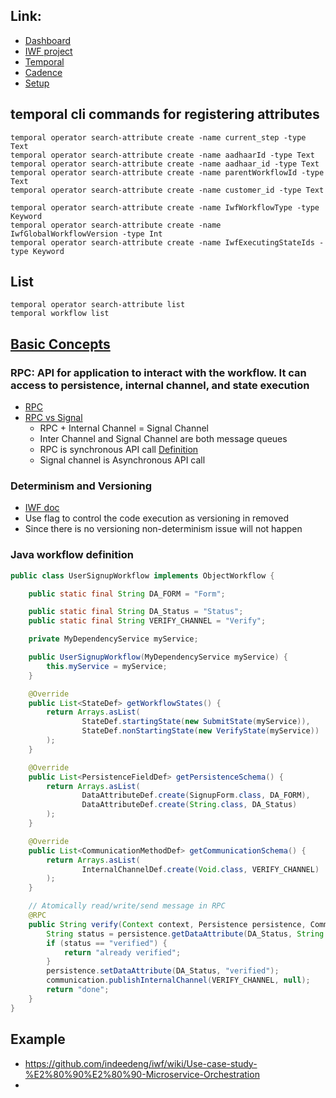 ## Link:
- [Dashboard](http://localhost:8233/namespaces/default/workflows)
- [IWF project](https://github.com/indeedeng/iwf)
- [Temporal](https://github.com/temporalio/temporal)
- [Cadence](https://github.com/uber/cadence)
- [Setup](https://github.com/indeedeng/iwf/blob/main/CONTRIBUTING.md#prepare-cadencetemporal-environment)

## temporal cli commands for registering attributes
```
temporal operator search-attribute create -name current_step -type Text
temporal operator search-attribute create -name aadhaarId -type Text
temporal operator search-attribute create -name aadhaar_id -type Text
temporal operator search-attribute create -name parentWorkflowId -type Text
temporal operator search-attribute create -name customer_id -type Text

temporal operator search-attribute create -name IwfWorkflowType -type Keyword
temporal operator search-attribute create -name IwfGlobalWorkflowVersion -type Int
temporal operator search-attribute create -name IwfExecutingStateIds -type Keyword
```

## List
```
temporal operator search-attribute list
temporal workflow list
```

## [Basic Concepts](https://github.com/indeedeng/iwf/wiki/Basic-concepts-overview)

### RPC: API for application to interact with the workflow. It can access to persistence, internal channel, and state execution
- [RPC](https://github.com/indeedeng/iwf/wiki/RPC#signal-channel-vs-rpc)
- [RPC vs Signal](https://github.com/indeedeng/iwf/wiki/RPC#signal-channel-vs-rpc)
  - RPC + Internal Channel = Signal Channel
  - Inter Channel and Signal Channel are both message queues
  - RPC is synchronous API call [Definition](https://github.com/indeedeng/iwf-java-sdk/blob/main/src/main/java/io/iworkflow/core/RpcDefinitions.java)
  - Signal channel is Asynchronous API call

### Determinism and Versioning
- [IWF doc](https://github.com/indeedeng/iwf/wiki/Compare-with-Cadence-Temporal#determinism-and-versioning)
- Use flag to control the code execution as versioning in removed
- Since there is no versioning non-determinism issue will not happen 

### Java workflow definition
```java
public class UserSignupWorkflow implements ObjectWorkflow {

    public static final String DA_FORM = "Form";

    public static final String DA_Status = "Status";
    public static final String VERIFY_CHANNEL = "Verify";

    private MyDependencyService myService;

    public UserSignupWorkflow(MyDependencyService myService) {
        this.myService = myService;
    }

    @Override
    public List<StateDef> getWorkflowStates() {
        return Arrays.asList(
                StateDef.startingState(new SubmitState(myService)),
                StateDef.nonStartingState(new VerifyState(myService))
        );
    }

    @Override
    public List<PersistenceFieldDef> getPersistenceSchema() {
        return Arrays.asList(
                DataAttributeDef.create(SignupForm.class, DA_FORM),
                DataAttributeDef.create(String.class, DA_Status)
        );
    }

    @Override
    public List<CommunicationMethodDef> getCommunicationSchema() {
        return Arrays.asList(
                InternalChannelDef.create(Void.class, VERIFY_CHANNEL)
        );
    }

    // Atomically read/write/send message in RPC
    @RPC
    public String verify(Context context, Persistence persistence, Communication communication) {
        String status = persistence.getDataAttribute(DA_Status, String.class);
        if (status == "verified") {
            return "already verified";
        }
        persistence.setDataAttribute(DA_Status, "verified");
        communication.publishInternalChannel(VERIFY_CHANNEL, null);
        return "done";
    }
}
```

## Example
- https://github.com/indeedeng/iwf/wiki/Use-case-study-%E2%80%90%E2%80%90-Microservice-Orchestration
- 